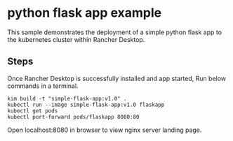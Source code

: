 # python flask app example

This sample demonstrates the deployment of a simple python flask app to the kubernetes cluster within Rancher Desktop.

## Steps

Once Rancher Desktop is successfully installed and app started, Run below commands in a terminal.

```
kim build -t "simple-flask-app:v1.0" .
kubectl run --image simple-flask-app:v1.0 flaskapp
kubectl get pods
kubectl port-forward pods/flaskapp 8080:80

```
Open localhost:8080 in browser to view nginx server landing page.